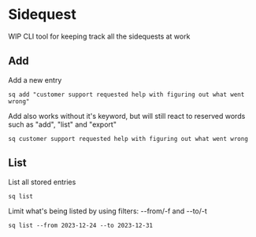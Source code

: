 # Sidequest

WIP CLI tool for keeping track all the sidequests at work

## Add

Add a new entry

```
sq add "customer support requested help with figuring out what went wrong"
```

Add also works without it's keyword, but will still react to reserved words such as "add", "list" and "export"

```
sq customer support requested help with figuring out what went wrong
```

## List

List all stored entries

```
sq list
```

Limit what's being listed by using filters: --from/-f and --to/-t

```
sq list --from 2023-12-24 --to 2023-12-31
```
